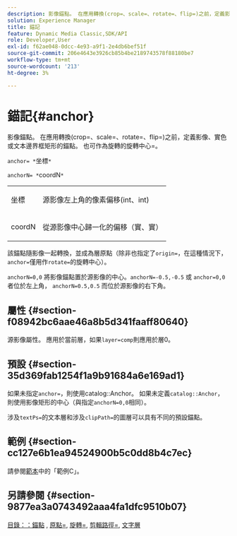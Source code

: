 ```yaml
---
description: 影像錨點。 在應用轉換(crop=、scale=、rotate=、flip=)之前，定義影像、實色或文本邊界框矩形的錨點。 也可作為旋轉的旋轉中心=。
solution: Experience Manager
title: 錨記
feature: Dynamic Media Classic,SDK/API
role: Developer,User
exl-id: f62ae048-0dcc-4e93-a9f1-2e4db6bef51f
source-git-commit: 206e4643e3926cb85b4be2189743578f88180be7
workflow-type: tm+mt
source-wordcount: '213'
ht-degree: 3%

---
```


# 錨記{#anchor}

影像錨點。 在應用轉換(crop=、scale=、rotate=、flip=)之前，定義影像、實色或文本邊界框矩形的錨點。 也可作為旋轉的旋轉中心=。

`anchor= *`坐標`*`

`anchorN= *`coordN`*`

<table id="simpletable_3ED1CD0BF473439FA1132FC84B4452A8"> 
 <tr class="strow"> 
  <td class="stentry"> <p><span class="codeph"> <span class="varname"> 坐標</span> </span> </p> </td> 
  <td class="stentry"> <p>源影像左上角的像素偏移(int、int) </p></td> 
 </tr> 
 <tr class="strow"> 
  <td class="stentry"> <p><span class="codeph"> <span class="varname"> coordN</span> </span> </p> </td> 
  <td class="stentry"> <p>從源影像中心歸一化的偏移（實、實） </p></td> 
 </tr> 
</table>

該錨點隨影像一起轉換，並成為層原點（除非也指定了`origin=`，在這種情況下，`anchor=`僅用作`rotate=`的旋轉中心）。

`anchorN=0,0` 將影像錨點置於源影像的中心。`anchorN=-0.5,-0.5` 或 `anchor=0,0` 者位於左上角， `anchorN=0.5,0.5` 而位於源影像的右下角。

## 屬性 {#section-f08942bc6aae46a8b5d341faaff80640}

源影像屬性。 應用於當前層，如果`layer=comp`則應用於層0。

## 預設 {#section-35d369fab1254f1a9b91684a6e169ad1}

如果未指定`anchor=`，則使用catalog::Anchor。 如果未定義`catalog::Anchor`，則使用影像矩形的中心（與指定`anchorN=0,0`相同）。

涉及`textPs=`的文本層和涉及`clipPath=`的圖層可以具有不同的預設錨點。

## 範例 {#section-cc127e6b1ea94524900b5c0dd8b4c7ec}

請參閱[範本](../../../../../is-api/http-ref/image-serving-api-ref/c-http-protocol-reference/c-templates/c-templates.md#concept-3cd2d2adae0e41b2979b9640244d4d3e)中的「範例C」。

## 另請參閱 {#section-9877ea3a0743492aaa4fa1dfc9510b07}

[目錄：：錨點](/help/aem-is-ir-api/is-api/image-catalog/image-serving-api-ref/c-image-catalog-reference/c-image-svg-data-reference/c-image-data-reference/r-anchor-cat.md) , [原點=](../../../../../is-api/http-ref/image-serving-api-ref/c-http-protocol-reference/c-command-reference/r-origin.md#reference-e11c7ac06e2240cc884c3fec98f05138), [旋轉=](../../../../../is-api/http-ref/image-serving-api-ref/c-http-protocol-reference/c-command-reference/r-rotate.md#reference-12abb086635546ec9ec2e1a793dc1096), [剪輯路徑=](../../../../../is-api/http-ref/image-serving-api-ref/c-http-protocol-reference/c-command-reference/r-clippath.md#reference-8139b1b52dc54749b51b109521ddf83d),  [文字層](../../../../../is-api/http-ref/image-serving-api-ref/c-http-protocol-reference/c-text-formatting/r-text-layers.md#reference-47e78cfb18134db5ab09e17af14a6a8f)
